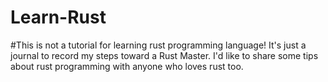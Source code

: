 # Learn-Rust
#This is not a tutorial for learning rust programming language!
It's just a journal to record my steps toward a Rust Master.
I'd like to share some tips about rust programming with anyone who loves rust too.
